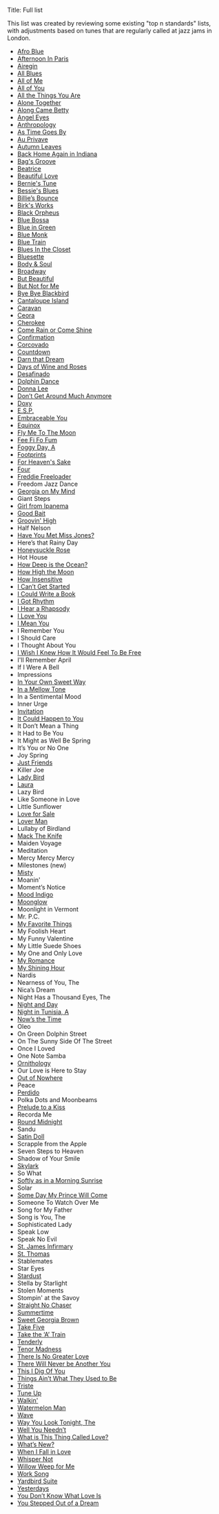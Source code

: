 Title: Full list


 This list was created by reviewing some existing "top n standards" lists, with
 adjustments based on tunes that are regularly called at jazz jams in London.

* [Afro Blue](../afro-blue.html)
* [Afternoon In Paris](../afternoon-in-paris.html)
* [Airegin](../airigin.html)
* [All Blues](../all-blues.html)
* [All of Me](../all-of-me.html)
* [All of You](../all-of-you.html)
* [All the Things You Are](../all-the-things-you-are.html)
* [Alone Together](../alone-together.html)
* [Along Came Betty](../along-came-betty.html)
* [Angel Eyes](../angel-eyes.html)
* [Anthropology](../anthropology.html)
* [As Time Goes By](../as-time-goes-by.html)
* [Au Privave](../au-privave.html)
* [Autumn Leaves](../autumn-leaves.html)
* [Back Home Again in Indiana](../back-home-again-in-indiana.html)
* [Bag's Groove](../bags-groove.html)
* [Beatrice](../beatrice.html)
* [Beautiful Love](../beautiful-love.html)
* [Bernie's Tune](../bernies-tune.html)
* [Bessie's Blues](../bessies-blues.html)
* [Billie’s Bounce](../billies-bounce.html)
* [Birk's Works](../birks-works.html)
* [Black Orpheus](../black-orpheus.html)
* [Blue Bossa](../blue-bossa.html)
* [Blue in Green](../blue-in-green.html)
* [Blue Monk](../blue-monk.html)
* [Blue Train](../blue-train.html)
* [Blues In the Closet](../blues-in-the-closet.html)
* [Bluesette](../bluesette.html)
* [Body & Soul](../body-and-soul.html)
* [Broadway](../broadway.html)
* [But Beautiful](../but-beautiful.html)
* [But Not for Me](../but-not-for-me.html)
* [Bye Bye Blackbird](../bye-bye-blackbird.html)
* [Cantaloupe Island](../cantaloupe-island.html)
* [Caravan](../caravan.html)
* [Ceora](../ceora.html)
* [Cherokee](../cherokee.html)
* [Come Rain or Come Shine](../come-rain-or-come-shine.html)
* [Confirmation](../confirmation.html)
* [Corcovado](../corcovado.html)
* [Countdown](../countdown.html)
* [Darn that Dream](../darn-that-dream.html)
* [Days of Wine and Roses](../days-of-wine-and-roses.html)
* [Desafinado](../desafinado.html)
* [Dolphin Dance](../dolphin-dance.html)
* [Donna Lee](../donna-lee.html)
* [Don’t Get Around Much Anymore](../dont-get-around-much-any-more.html)
* [Doxy](../doxy.html)
* [E.S.P.](../esp.html)
* [Embraceable You](../embraceable-you.html)
* [Equinox](../equinox.html)
* [Fly Me To The Moon](../fly-me-to-the-moon.html)
* [Fee Fi Fo Fum](../fee-fi-fo-fum.html)
* [Foggy Day, A](../a-foggy-day.html)
* [Footprints](../footprints.html)
* [For Heaven's Sake](../for-heavens-sake.html)
* [Four](../four.html)
* [Freddie Freeloader](../freddie-freeloader.html)
* Freedom Jazz Dance
* [Georgia on My Mind](../georgia-on-my-mind.html)
* Giant Steps
* [Girl from Ipanema](../girl-from-ipanema-the.html)
* [Good Bait](../good-bait.html)
* [Groovin' High](../groovin-high.html)
* Half Nelson
* [Have You Met Miss Jones?](../have-you-met-miss-jones.html)
* Here’s that Rainy Day
* [Honeysuckle Rose](../honeysuckle-rose.html)
* Hot House
* [How Deep is the Ocean?](../how-deep-is-the-ocean.html)
* [How High the Moon](../how-high-the-moon.html)
* [How Insensitive](../how-insensitive.html)
* [I Can’t Get Started](../i-cant-get-started.html)
* [I Could Write a Book](../i-could-write-a-book.html)
* [I Got Rhythm](../i-got-rhythm.html)
* [I Hear a Rhapsody](../i-hear-a-rhapsody.html)
* [I Love You](../i-love-you.html)
* [I Mean You](../i-mean-you.html)
* I Remember You
* I Should Care
* I Thought About You
* [I Wish I Knew How It Would Feel To Be Free](../i-wish-i-knew-how-it-would-feel-to-be-free.html)
* I'll Remember April
* If I Were A Bell
* Impressions
* [In Your Own Sweet Way](../in-your-own-sweet-way.html)
* [In a Mellow Tone](../in-a-mellow-tone.html)
* In a Sentimental Mood
* Inner Urge
* [Invitation](../invitation.html)
* [It Could Happen to You](../it-could-happen-to-you.html)
* It Don’t Mean a Thing
* It Had to Be You
* It Might as Well Be Spring
* It’s You or No One
* Joy Spring
* [Just Friends](../just-friends.html)
* Killer Joe
* [Lady Bird](../lady-bird.html)
* [Laura](../laura.html)
* Lazy Bird
* Like Someone in Love
* Little Sunflower
* [Love for Sale](../love-for-sale.html)
* [Lover Man](../lover-man.html)
* Lullaby of Birdland
* [Mack The Knife](../mack-the-knife.html)
* Maiden Voyage
* Meditation
* Mercy Mercy Mercy
* Milestones (new)
* [Misty](../misty.html)
* Moanin'
* Moment’s Notice
* [Mood Indigo](../mood-indigo.html)
* [Moonglow](../moonglow.html)
* Moonlight in Vermont
* Mr. P.C.
* [My Favorite Things](../my-favourite-things.html)
* My Foolish Heart
* My Funny Valentine
* My Little Suede Shoes
* My One and Only Love
* [My Romance](../my-romance.html)
* [My Shining Hour](../my-shining-hour.html)
* Nardis
* Nearness of You, The
* Nica’s Dream
* Night Has a Thousand Eyes, The
* [Night and Day](../night-and-day.html)
* [Night in Tunisia, A](../night-in-tunisia-a.html)
* [Now’s the Time](../nows-the-time.html)
* Oleo
* On Green Dolphin Street
* On The Sunny Side Of The Street
* Once I Loved
* One Note Samba
* [Ornithology](../ornithology.html)
* Our Love is Here to Stay
* [Out of Nowhere](../out-of-nowhere.html)
* Peace
* [Perdido](../perdido.html)
* Polka Dots and Moonbeams
* [Prelude to a Kiss](../prelude-to-a-kiss.html)
* Recorda Me
* [Round Midnight](../round-midnight.html)
* Sandu
* [Satin Doll](../satin-doll.html)
* Scrapple from the Apple
* Seven Steps to Heaven
* Shadow of Your Smile
* [Skylark](../skylark.html)
* So What
* [Softly as in a Morning Sunrise](../softly-as-in-a-morning-sunrise.html)
* Solar
* [Some Day My Prince Will Come](../some-day-my-prince-will-come.html)
* Someone To Watch Over Me
* Song for My Father
* Song is You, The
* Sophisticated Lady
* Speak Low
* Speak No Evil
* [St. James Infirmary](../st-james-infirmary.html)
* [St. Thomas](../st-thomas.html)
* Stablemates
* Star Eyes
* [Stardust](../stardust.html)
* Stella by Starlight
* Stolen Moments
* Stompin' at the Savoy
* [Straight No Chaser](../straight-no-chaser.html)
* [Summertime](../summertime.html)
* [Sweet Georgia Brown](../sweet-georgia-brown.html)
* [Take Five](../take-five.html)
* [Take the ‘A’ Train](../take-the-a-train.html)
* [Tenderly](../tenderly.html)
* [Tenor Madness](../tenor-madness.html)
* [There Is No Greater Love](../there-is-no-greater-love.html)
* [There Will Never be Another You](../there-will-never-be-another-you.html)
* [This I Dig Of You](../this-i-dig-of-you.html)
* [Things Ain’t What They Used to Be](../things-aint-what-they-used-to-be.html)
* [Triste](../triste.html)
* [Tune Up](../tune-up.html)
* [Walkin'](../walkin.html)
* [Watermelon Man](../watermelon-man.html)
* [Wave](../wave.html)
* [Way You Look Tonight, The](../way-you-look-tonight-the.html)
* [Well You Needn’t](../well-you-needent.html)
* [What is This Thing Called Love?](../what-is-this-thing-called-love.html)
* [What’s New?](../whats-new.html)
* [When I Fall in Love](../when-i-fall-in-love.html)
* [Whisper Not](../whisper-not.html)
* [Willow Weep for Me](../willow-weep-for-me.html)
* [Work Song](../work-song.html)
* [Yardbird Suite](../yardbird-suite.html)
* [Yesterdays](../yesterdays.html)
* [You Don’t Know What Love Is](../you-dont-know-what-love-is.html)
* [You Stepped Out of a Dream](../you-stepped-out-of-a-dream.html)
